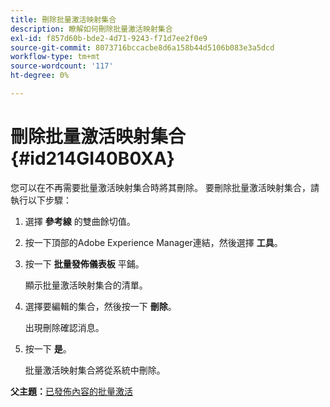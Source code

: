 ```yaml
---
title: 刪除批量激活映射集合
description: 瞭解如何刪除批量激活映射集合
exl-id: f857d60b-bde2-4d71-9243-f71d7ee2f0e9
source-git-commit: 8073716bccacbe8d6a158b44d5106b083e3a5dcd
workflow-type: tm+mt
source-wordcount: '117'
ht-degree: 0%

---
```


# 刪除批量激活映射集合 {#id214GI40B0XA}

您可以在不再需要批量激活映射集合時將其刪除。 要刪除批量激活映射集合，請執行以下步驟：

1. 選擇 **參考線** 的雙曲餘切值。

1. 按一下頂部的Adobe Experience Manager連結，然後選擇 **工具**。

1. 按一下 **批量發佈儀表板** 平鋪。

   顯示批量激活映射集合的清單。

1. 選擇要編輯的集合，然後按一下 **刪除**。

   出現刪除確認消息。

1. 按一下 **是**。

   批量激活映射集合將從系統中刪除。


**父主題：**[&#x200B;已發佈內容的批量激活](conf-bulk-activation.md)
